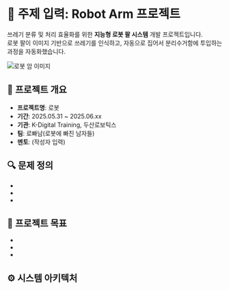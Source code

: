 # 🦾 주제 입력: Robot Arm 프로젝트

쓰레기 분류 및 처리 효율화를 위한 **지능형 로봇 팔 시스템** 개발 프로젝트입니다.  
로봇 팔이 이미지 기반으로 쓰레기를 인식하고, 자동으로 집어서 분리수거함에 투입하는 과정을 자동화했습니다.

![로봇 암 이미지](robot_arm/Image/arm_demo.png)

## 📌 프로젝트 개요

- **프로젝트명**:  로봇
- **기간**: 2025.05.31 ~ 2025.06.xx
- **기관**: K-Digital Training, 두산로보틱스
- **팀**: 로빠남(로봇에 빠진 남자들)
- **멘토**: (작성자 입력)

## 🔍 문제 정의

- 
- 
- 

## 🎯 프로젝트 목표

- 
- 
- 

## ⚙️ 시스템 아키텍처

